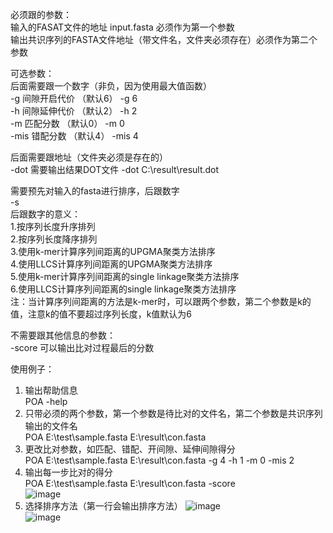 必须跟的参数：  
输入的FASAT文件的地址 input.fasta 必须作为第一个参数  
输出共识序列的FASTA文件地址（带文件名，文件夹必须存在）必须作为第二个参数  

可选参数：  
后面需要跟一个数字（非负，因为使用最大值函数）  
-g	  间隙开启代价 （默认6）       -g 6  
-h      间隙延伸代价 （默认2）       -h 2  
-m     匹配分数        （默认0）       -m 0  
-mis  错配分数        （默认4）       -mis 4  

后面需要跟地址（文件夹必须是存在的）  
-dot    需要输出结果DOT文件     -dot C:\result\result.dot  

需要预先对输入的fasta进行排序，后跟数字  
-s   
后跟数字的意义：  
1.按序列长度升序排列  
2.按序列长度降序排列  
3.使用k-mer计算序列间距离的UPGMA聚类方法排序  
4.使用LLCS计算序列间距离的UPGMA聚类方法排序  
5.使用k-mer计算序列间距离的single linkage聚类方法排序  
6.使用LLCS计算序列间距离的single linkage聚类方法排序  
注：当计算序列间距离的方法是k-mer时，可以跟两个参数，第二个参数是k的值，注意k的值不要超过序列长度，k值默认为6  

不需要跟其他信息的参数：  
-score 可以输出比对过程最后的分数  

使用例子：  
1. 输出帮助信息  
POA -help  
2. 只带必须的两个参数，第一个参数是待比对的文件名，第二个参数是共识序列输出的文件名  
POA E:\test\sample.fasta E:\result\con.fasta  
3. 更改比对参数，如匹配、错配、开间隙、延伸间隙得分  
POA E:\test\sample.fasta E:\result\con.fasta -g 4 -h 1 -m 0 -mis 2  
4. 输出每一步比对的得分  
POA E:\test\sample.fasta E:\result\con.fasta -score  
![image](https://github.com/user-attachments/assets/e4d0011a-7e57-4fc8-b217-051551c2971c)
5. 选择排序方法（第一行会输出排序方法）
![image](https://github.com/user-attachments/assets/dfdcca9e-4e14-4a38-9a4e-6cc73a78f5a5)  
![image](https://github.com/user-attachments/assets/ee49e710-b23a-4d58-bc56-875a935396d3)  

   


   
